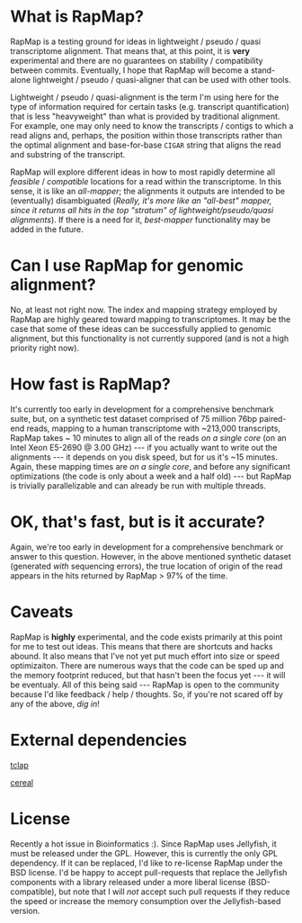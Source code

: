 # What is RapMap?

RapMap is a testing ground for ideas in lightweight / pseudo / quasi transcriptome alignment.  That means that, at this point, it is **very** experimental and there are no guarantees on stability / compatibility between commits.  Eventually, I hope 
that RapMap will become a stand-alone lightweight / pseudo / quasi-aligner that can be used with other tools.

Lightweight / pseudo / quasi-alignment is the term I'm using here for the type of information required for certain tasks (e.g. 
transcript quantification) that is less "heavyweight" than what is provided by traditional alignment. For example, one may
only need to know the transcripts / contigs to which a read aligns and, perhaps, the position within those transcripts rather
than the optimal alignment and base-for-base `CIGAR` string that aligns the read and substring of the transcript.

RapMap will explore different ideas in how to most rapidly determine all *feasible* / *compatible* locations for a read within 
the transcriptome.  In this sense, it is like an *all-mapper*; the alignments it outputs are intended to be (eventually) 
disambiguated (*Really, it's more like an "all-best" mapper, since it returns all hits in the top "stratum" of lightweight/pseudo/quasi alignments*).  If there is a need for it, *best-mapper* functionality may be added in the future.

# Can I use RapMap for genomic alignment?

No, at least not right now.  The index and mapping strategy employed by RapMap are highly geared toward mapping to transcriptomes.  It may be the case that some of these ideas can be successfully applied to genomic alignment, but 
this functionality is not currently suppored (and is not a high priority right now).

# How fast is RapMap?

It's currently too early in development for a comprehensive benchmark suite, but, on a synthetic test dataset comprised of 
75 million 76bp paired-end reads, mapping to a human transcriptome with ~213,000 transcripts, RapMap takes ~ 10 minutes to 
align all of the reads *on a single core* (on an Intel Xeon E5-2690 @ 3.00 GHz) --- if you actually want to write out the alignments --- it depends on you disk speed, but for us it's ~15 minutes. Again, these mapping times are *on a single core*, and before any significant optimizations (the code is only about a week and a half old) --- but RapMap is trivially parallelizable and can already be run with multiple threads.

# OK, that's fast, but is it accurate?

Again, we're too early in development for a comprehensive benchmark or answer to this question.  However, in the above mentioned synthetic dataset (generated *with* sequencing errors), the true location of origin of the read appears in the hits returned by RapMap > 97% of the time.

# Caveats

RapMap is **highly** experimental, and the code exists primarily at this point for me to test out ideas.  This means that 
there are shortcuts and hacks abound.  It also means that I've not yet put much effort into size or speed optimizaiton.  There are numerous ways that the code can be sped up and the memory footprint reduced, but that hasn't been the focus yet --- it will be eventualy.  All of this being said --- RapMap is open to the community because I'd like feedback / help / thoughts.  So, if you're not scared off by any of the above, *dig in*!

# External dependencies

[tclap](http://tclap.sourceforge.net/)

[cereal](https://github.com/USCiLab/cereal)

# License 

Recently a hot issue in Bioinformatics :).  Since RapMap uses Jellyfish, it must be released under the GPL.  However, this is currently the only GPL dependency.  If it can be replaced, I'd like to re-license RapMap under the BSD license.  I'd be happy to accept pull-requests that replace the Jellyfish components with a library released under a more liberal license (BSD-compatible), but note that I will *not* accept such pull requests if they reduce the speed or increase the memory consumption over the Jellyfish-based version.
